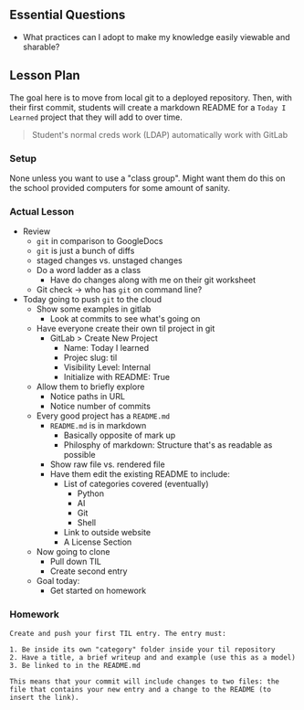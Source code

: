 ## Essential Questions

- What practices can I adopt to make my knowledge easily viewable and sharable?

## Lesson Plan

The goal here is to move from local git to a deployed repository. Then, with
their first commit, students will create a markdown README for a `Today I Learned`
project that they will add to over time.

> Student's normal creds work (LDAP) automatically work with GitLab

### Setup

None unless you want to use a "class group". Might want them do this on the
school provided computers for some amount of sanity.

### Actual Lesson

- Review
    - `git` in comparison to GoogleDocs
    - `git` is just a bunch of diffs
    - staged changes vs. unstaged changes
    - Do a word ladder as a class
        - Have do changes along with me on their git worksheet
    - Git check -> who has `git` on command line?
- Today going to push `git` to the cloud
    - Show some examples in gitlab
        - Look at commits to see what's going on
    - Have everyone create their own til project in git
        - GitLab > Create New Project
            - Name: Today I learned
            - Projec slug: til
            - Visibility Level: Internal
            - Initialize with README: True
    - Allow them to briefly explore
        - Notice paths in URL
        - Notice number of commits
    - Every good project has a `README.md`
        - `README.md` is in markdown
            - Basically opposite of mark up
            - Philosphy of markdown: Structure that's as readable as possible
        - Show raw file vs. rendered file
        - Have them edit the existing README to include:
            - List of categories covered (eventually)
                - Python
                - AI
                - Git
                - Shell
            - Link to outside website
            - A License Section
    - Now going to clone
        - Pull down TIL
        - Create second entry
    - Goal today:
        - Get started on homework

### Homework

```
Create and push your first TIL entry. The entry must:

1. Be inside its own "category" folder inside your til repository
2. Have a title, a brief writeup and and example (use this as a model)
3. Be linked to in the README.md

This means that your commit will include changes to two files: the file that contains your new entry and a change to the README (to insert the link).
```
